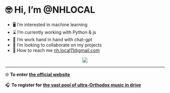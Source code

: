 # 🤓 Hi, I’m @NHLOCAL
- 🖥️ I’m interested in machine learning
- ⌛ I’m currently working with Python & js
- 🤖 I’m work hand in hand with chat-gpt
- 🤝 I’m looking to collaborate on my projects
- 📨 How to reach me nh.local11@gmail.com

<p align="center">
  <a href="https://skillicons.dev">
    <img src="https://skillicons.dev/icons?i=py,html,css,bash" />
  </a>
</p>

---

🌐 **To enter [the official website](https://nhlocal.github.io/)**
  
🎧 **To register for [the vast pool of ultra-Orthodox music in drive](https://forms.gle/3oj9pobJrwf3zvqk8)**


